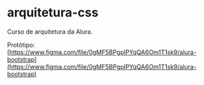 # arquitetura-css

Curso de arquitetura da Alura.

Protótipo: [https://www.figma.com/file/0gMF5BPgplPYqQA6Om1T1sk9/alura-bootstrap](https://www.figma.com/file/0gMF5BPgplPYqQA6Om1T1sk9/alura-bootstrap)
